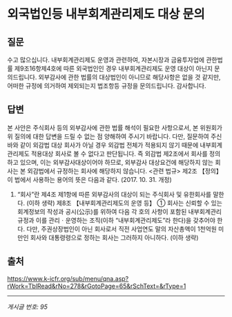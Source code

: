 # 외국법인등 내부회계관리제도 대상 문의

## 질문
수고 많으십니다.
내부회계관리제도 운영과 관련하여, 자본시장과 금융투자업에 관한법률 제9조16항제4호에 따른 외국법인인 경우
내부회계관리제도 운영 대상이 아닌지 문의드립니다.
외부감사에 관한 법률의 대상법인이 아니므로 해당사항은 없을 것 같지만,
어떠한 규정에 의거하여 제외되는지 법조항등 규정을 문의드립니다.
감사합니다.

## 답변
본 사안은 주식회사 등의 외부감사에 관한 법률 해석이 필요한 사항으로서, 본 위원회가 위 질의에 대한 답변을 드릴 수 없는 점 양해하여 주시기 바랍니다.
다만, 질문하여 주신 바와 같이 외감법 대상 회사가 아닐 경우 외감법 전체가 적용되지 않기 때문에 내부회계관리제도 적용대상 회사로 볼 수 없다고 판단됩니다.
즉 외감법 제2조에서 회사를 정의하고 있으며, 이는 외부감사대상이어야 하므로, 외부감사 대상요건에 해당하지 않는 회사는 본 외감법에서 규정하는 회사에 해당하지 않습니다.
<관련 법규>
제2조 【정의】
이 법에서 사용하는 용어의 뜻은 다음과 같다. (2017. 10. 31. 개정)
1. “회사”란 제4조 제1항에 따른 외부감사의 대상이 되는 주식회사 및 유한회사를 말한다.
(이하 생략)
제8조 【내부회계관리제도의 운영 등】
① 회사는 신뢰할 수 있는 회계정보의 작성과 공시(公示)를 위하여 다음 각 호의 사항이 포함된 내부회계관리규정과 이를 관리ㆍ운영하는 조직(이하 “내부회계관리제도”라 한다)을 갖추어야 한다. 다만, 주권상장법인이 아닌 회사로서 직전 사업연도 말의 자산총액이 1천억원 미만인 회사와 대통령령으로 정하는 회사는 그러하지 아니하다.
(이하 생략)

## 출처
https://www.k-icfr.org/sub/menu/qna.asp?rWork=TblRead&rNo=278&rGotoPage=65&rSchText=&rType=1

---
*게시글 번호: 95*
